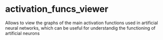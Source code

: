 # activation_funcs_viewer
Allows to view the graphs of the main activation functions used in artificial neural networks, 
which can be useful for understandig the functioning of artificial neurons
